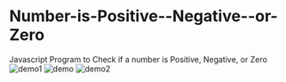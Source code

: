 # Number-is-Positive--Negative--or-Zero
 Javascript Program to Check if a number is Positive, Negative, or Zero
![demo1](https://github.com/DhruvinBhalala/Number-is-Positive-Negative-or-Zero/assets/142414337/45160442-1ace-4789-9585-f0e892cdfc7f)
![demo](https://github.com/DhruvinBhalala/Number-is-Positive-Negative-or-Zero/assets/142414337/7038beec-7e4d-4382-9a2f-4bc25b9593df)
![demo2](https://github.com/DhruvinBhalala/Number-is-Positive-Negative-or-Zero/assets/142414337/e36ea7c7-29bc-439d-b146-feb770af5951)
